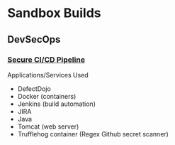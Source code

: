 # Sandbox Builds

## DevSecOps
### [Secure CI/CD Pipeline](https://dehvcurtis.github.io/Sandbox%20Buildouts/DevSecOps/DJJJT/djjjt)

Applications/Services Used
- DefectDojo
- Docker (containers)
- Jenkins (build automation)
- JIRA
- Java
- Tomcat (web server)
- Trufflehog container (Regex Github secret scanner)